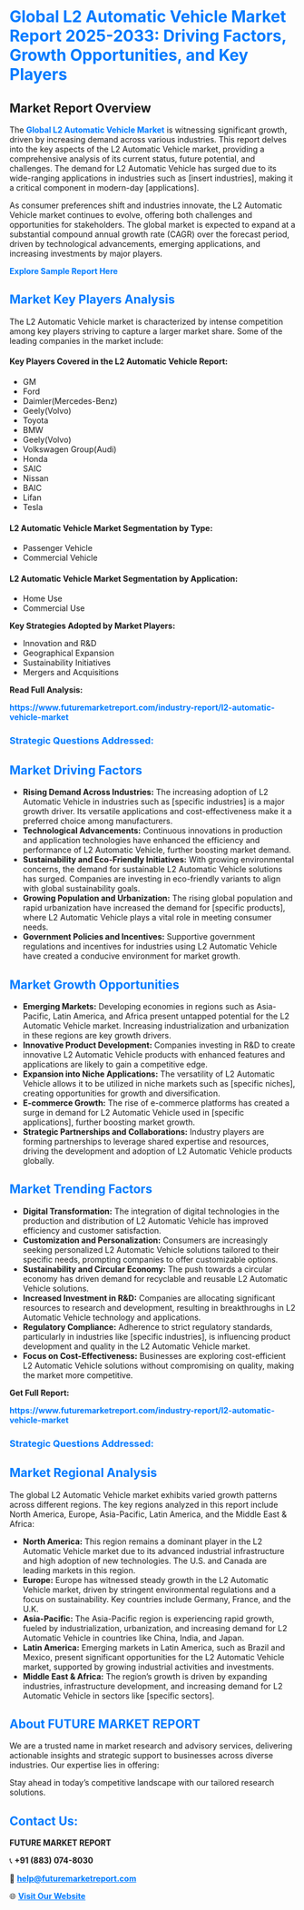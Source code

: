 <h1 style="color: #007BFF;">Global L2 Automatic Vehicle Market Report 2025-2033: Driving Factors, Growth Opportunities, and Key Players</h1>

<section id="overview">
<h2>Market Report Overview</h2>
<p>The <a href="https://www.futuremarketreport.com/industry-report/l2-automatic-vehicle-market" style="color: #007BFF; text-decoration: none;"><strong>Global L2 Automatic Vehicle Market</strong></a> is witnessing significant growth, driven by increasing demand across various industries. This report delves into the key aspects of the L2 Automatic Vehicle market, providing a comprehensive analysis of its current status, future potential, and challenges. The demand for L2 Automatic Vehicle has surged due to its wide-ranging applications in industries such as [insert industries], making it a critical component in modern-day [applications].</p>
<p>As consumer preferences shift and industries innovate, the L2 Automatic Vehicle market continues to evolve, offering both challenges and opportunities for stakeholders. The global market is expected to expand at a substantial compound annual growth rate (CAGR) over the forecast period, driven by technological advancements, emerging applications, and increasing investments by major players.</p>
</section>

<section id="overview">
<p><a href="https://www.futuremarketreport.com/request-sample/reportId=36327" style="color: #007BFF; text-decoration: none;"><strong>Explore Sample Report Here</strong></a></p>
</section>

<section id="key-players">
<h2 style="color: #007BFF;">Market Key Players Analysis</h2>
<p>The L2 Automatic Vehicle market is characterized by intense competition among key players striving to capture a larger market share. Some of the leading companies in the market include:</p>
<h4>Key Players Covered in the L2 Automatic Vehicle Report:</h4>
<ul><li>GM</li><li>Ford</li><li>Daimler(Mercedes-Benz)</li><li>Geely(Volvo)</li><li>Toyota</li><li>BMW</li><li>Geely(Volvo)</li><li>Volkswagen Group(Audi)</li><li>Honda</li><li>SAIC</li><li>Nissan</li><li>BAIC</li><li>Lifan</li><li>Tesla</li></ul>
<h4>L2 Automatic Vehicle Market Segmentation by Type:</h4>
<ul><li>Passenger Vehicle</li><li>Commercial Vehicle</li></ul>

<h4>L2 Automatic Vehicle Market Segmentation by Application:</h4>
<ul><li>Home Use</li><li>Commercial Use</li></ul>
<p><strong>Key Strategies Adopted by Market Players:</strong></p>
<ul>
<li>Innovation and R&D</li>
<li>Geographical Expansion</li>
<li>Sustainability Initiatives</li>
<li>Mergers and Acquisitions</li>
</ul>
</section>

<section>
<p><strong>Read Full Analysis: </strong></p><a href="https://www.futuremarketreport.com/industry-report/l2-automatic-vehicle-market" style="color: #007BFF; text-decoration: none;"><strong>https://www.futuremarketreport.com/industry-report/l2-automatic-vehicle-market</strong></a>
<h3 style="color: #007BFF;">Strategic Questions Addressed:</h3>
</section>

<section id="driving-factors">
<h2 style="color: #007BFF;">Market Driving Factors</h2>
<ul>
<li><strong>Rising Demand Across Industries:</strong> The increasing adoption of L2 Automatic Vehicle in industries such as [specific industries] is a major growth driver. Its versatile applications and cost-effectiveness make it a preferred choice among manufacturers.</li>
<li><strong>Technological Advancements:</strong> Continuous innovations in production and application technologies have enhanced the efficiency and performance of L2 Automatic Vehicle, further boosting market demand.</li>
<li><strong>Sustainability and Eco-Friendly Initiatives:</strong> With growing environmental concerns, the demand for sustainable L2 Automatic Vehicle solutions has surged. Companies are investing in eco-friendly variants to align with global sustainability goals.</li>
<li><strong>Growing Population and Urbanization:</strong> The rising global population and rapid urbanization have increased the demand for [specific products], where L2 Automatic Vehicle plays a vital role in meeting consumer needs.</li>
<li><strong>Government Policies and Incentives:</strong> Supportive government regulations and incentives for industries using L2 Automatic Vehicle have created a conducive environment for market growth.</li>
</ul>
</section>

<section id="growth-opportunities">
<h2 style="color: #007BFF;">Market Growth Opportunities</h2>
<ul>
<li><strong>Emerging Markets:</strong> Developing economies in regions such as Asia-Pacific, Latin America, and Africa present untapped potential for the L2 Automatic Vehicle market. Increasing industrialization and urbanization in these regions are key growth drivers.</li>
<li><strong>Innovative Product Development:</strong> Companies investing in R&D to create innovative L2 Automatic Vehicle products with enhanced features and applications are likely to gain a competitive edge.</li>
<li><strong>Expansion into Niche Applications:</strong> The versatility of L2 Automatic Vehicle allows it to be utilized in niche markets such as [specific niches], creating opportunities for growth and diversification.</li>
<li><strong>E-commerce Growth:</strong> The rise of e-commerce platforms has created a surge in demand for L2 Automatic Vehicle used in [specific applications], further boosting market growth.</li>
<li><strong>Strategic Partnerships and Collaborations:</strong> Industry players are forming partnerships to leverage shared expertise and resources, driving the development and adoption of L2 Automatic Vehicle products globally.</li>
</ul>
</section>

<section id="trending-factors">
<h2 style="color: #007BFF;">Market Trending Factors</h2>
<ul>
<li><strong>Digital Transformation:</strong> The integration of digital technologies in the production and distribution of L2 Automatic Vehicle has improved efficiency and customer satisfaction.</li>
<li><strong>Customization and Personalization:</strong> Consumers are increasingly seeking personalized L2 Automatic Vehicle solutions tailored to their specific needs, prompting companies to offer customizable options.</li>
<li><strong>Sustainability and Circular Economy:</strong> The push towards a circular economy has driven demand for recyclable and reusable L2 Automatic Vehicle solutions.</li>
<li><strong>Increased Investment in R&D:</strong> Companies are allocating significant resources to research and development, resulting in breakthroughs in L2 Automatic Vehicle technology and applications.</li>
<li><strong>Regulatory Compliance:</strong> Adherence to strict regulatory standards, particularly in industries like [specific industries], is influencing product development and quality in the L2 Automatic Vehicle market.</li>
<li><strong>Focus on Cost-Effectiveness:</strong> Businesses are exploring cost-efficient L2 Automatic Vehicle solutions without compromising on quality, making the market more competitive.</li>
</ul>
</section>

<section>
<p><strong>Get Full Report: </strong></p><a href="https://www.futuremarketreport.com/industry-report/l2-automatic-vehicle-market" style="color: #007BFF; text-decoration: none;"><strong>https://www.futuremarketreport.com/industry-report/l2-automatic-vehicle-market</strong></a>
<h3 style="color: #007BFF;">Strategic Questions Addressed:</h3>
</section>


<section id="regional-analysis">
<h2 style="color: #007BFF;">Market Regional Analysis</h2>
<p>The global L2 Automatic Vehicle market exhibits varied growth patterns across different regions. The key regions analyzed in this report include North America, Europe, Asia-Pacific, Latin America, and the Middle East & Africa:</p>
<ul>
<li><strong>North America:</strong> This region remains a dominant player in the L2 Automatic Vehicle market due to its advanced industrial infrastructure and high adoption of new technologies. The U.S. and Canada are leading markets in this region.</li>
<li><strong>Europe:</strong> Europe has witnessed steady growth in the L2 Automatic Vehicle market, driven by stringent environmental regulations and a focus on sustainability. Key countries include Germany, France, and the U.K.</li>
<li><strong>Asia-Pacific:</strong> The Asia-Pacific region is experiencing rapid growth, fueled by industrialization, urbanization, and increasing demand for L2 Automatic Vehicle in countries like China, India, and Japan.</li>
<li><strong>Latin America:</strong> Emerging markets in Latin America, such as Brazil and Mexico, present significant opportunities for the L2 Automatic Vehicle market, supported by growing industrial activities and investments.</li>
<li><strong>Middle East & Africa:</strong> The region’s growth is driven by expanding industries, infrastructure development, and increasing demand for L2 Automatic Vehicle in sectors like [specific sectors].</li>
</ul>
</section>

<footer>
<h2 style="color: #007BFF;">About FUTURE MARKET REPORT</h2>
<p>We are a trusted name in market research and advisory services, delivering actionable insights and strategic support to businesses across diverse industries. Our expertise lies in offering:</p>

<p>Stay ahead in today’s competitive landscape with our tailored research solutions.</p>

<h2 style="color: #007BFF;">Contact Us:</h2>
<p><strong>FUTURE MARKET REPORT</strong></p>
<p>📞 <strong>+91 (883) 074-8030</strong></p>
<p>📧 <strong><a href="mailto:help@futuremarketreport.com" style="color: #007BFF;">help@futuremarketreport.com</a></strong></p>
<p>🌐 <strong><a href="https://www.futuremarketreport.com/" style="color: #007BFF;">Visit Our Website</a></strong></p>
</footer>